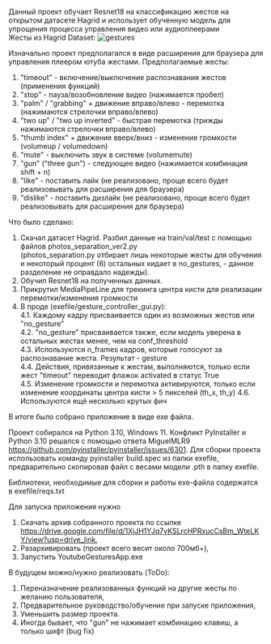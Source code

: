 Данный проект обучает Resnet18 на классификацию жестов на открытом датасете Hagrid и использует обученную модель для упрощения процесса управления видео или аудиоплеерами  
Жесты из Hagrid Dataset:
![gestures](https://github.com/user-attachments/assets/7def428d-6ba6-4ebb-b5a1-6e6c12cca917)

Изначально проект предполагался в виде расширения для браузера для управления плеером ютуба жестами.
Предполагаемые жесты:
1. "timeout" - включение/выключение распознавания жестов (применения функций)
2. "stop" - пауза/возобновление видео (нажимается пробел)
3. "palm" / "grabbing" + движение вправо/влево - перемотка (нажимаются стрелочки вправо/влево)
4. "two up" / "two up inverted" - быстрая перемотка (трижды нажимаются стрелочки вправо/влево)
5. "thumb index" + движение вверх/вниз - изменение громкости (volumeup / volumedown)
6. "mute" - выключить звук в системе (volumemute)
7. "gun" ("three gun") - следующее видео (нажимается комбинация shift + n)
8. "like" - поставить лайк (не реализовано, проще всего будет реализовывать для расширения для браузера)
9. "dislike" - поставить дизлайк (не реализовано, проще всего будет реализовывать для расширения для браузера)

Что было сделано:
1. Скачал датасет Hagrid. Разбил данные на train/val/test с помощью файлов photos_separation_ver2.py  
(photos_separation.py отбирает лишь некоторые жесты для обучения и некоторый процент (6) остальных кидает в no_gestures, - данное разделение не оправдало надежды).
2. Обучил Resnet18 на полученных данных.
3. Прикрутил MediaPipeLine для трекинга центра кисти для реализации перемотки/изменения громкости
4. В проде (exefile/gesture_controller_gui.py):  
4.1. Каждому кадру присваивается один из возможных жестов или "no_gesture"  
4.2. "no_gesture" присваивается также, если модель уверена в остальных жестах менее, чем на conf_threshold  
4.3. Используются n_frames кадров, которые голосуют за распознавание жеста. Результат - gesture  
4.4. Действия, привязанные к жестам, выполняются, только если жест "timeout" переводит флажок activated в статус True  
4.5. Изменение громкости и перемотка активируются, только если изменение координаты центра кисти > 5 пикселей (th_x, th_y)
4.6. Используются ещё несколько крутых фич

В итоге было собрано приложение в виде exe файла.

Проект собирался на Python 3.10, Windows 11. Конфликт PyInstaller и Python 3.10 решался с помощью ответа MiguelMLR9 https://github.com/pyinstaller/pyinstaller/issues/6301.
Для сборки проекта использовать команду pyinstaller build.spec из папки exefile, предварительно скопировав файл с весами модели .pth в папку exefile.

Библиотеки, необходимые для сборки и работы exe-файла содержатся в exefile/reqs.txt

Для запуска приложения нужно 
1. Скачать архив собранного проекта по ссылке https://drive.google.com/file/d/1XjJH1YJq7yKSLrcHPRxucCsBm_WteLKY/view?usp=drive_link, 
2. Разархивировать (проект всего весит около 700мб+),
3. Запустить YoutubeGesturesApp.exe


В будущем можно/нужно реализовать (ToDo):
1. Переназначение реализованных функций на другие жесты по желанию пользователя, 
2. Предварительное руководство/обучение при запуске приложения,
3. Уменьшить размер проекта.
4. Иногда бывает, что "gun" не нажимает комбинацию клавиш, а только шифт (bug fix)
